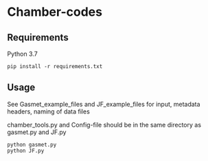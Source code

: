 # Chamber-codes

## Requirements
Python 3.7

    pip install -r requirements.txt

## Usage
See Gasmet_example_files and JF_example_files for input, metadata headers, naming of data files

chamber_tools.py and Config-file should be in the same directory as gasmet.py and JF.py

	python gasmet.py
	python JF.py
